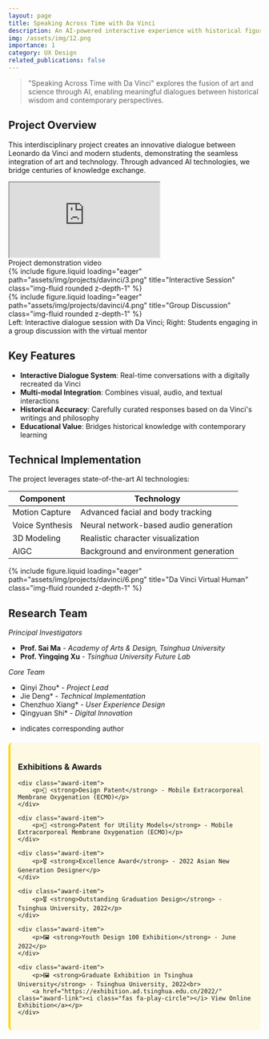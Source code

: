```yaml
---
layout: page
title: Speaking Across Time with Da Vinci
description: An AI-powered interactive experience with historical figures
img: /assets/img/12.png
importance: 1
category: UX Design
related_publications: false
---
```


<script src="/assets/js/optimizeImages.js"></script>

> "Speaking Across Time with Da Vinci" explores the fusion of art and science through AI, enabling meaningful dialogues between historical wisdom and contemporary perspectives.

## Project Overview

This interdisciplinary project creates an innovative dialogue between Leonardo da Vinci and modern students, demonstrating the seamless integration of art and technology. Through advanced AI technologies, we bridge centuries of knowledge exchange.


<div class="row">
    <div class="col-sm mt-3 mt-md-0">
        <div class="embed-responsive embed-responsive-16by9">
            <iframe 
                class="embed-responsive-item" 
                src="https://www.youtube.com/embed/4Mi8C2MqpOk" 
                allowfullscreen>
            </iframe>
        </div>
    </div>
</div>
<div class="caption">
    Project demonstration video
</div>

<div class="row">
    <div class="col-sm-6 mt-3 mt-md-0">
        {% include figure.liquid loading="eager" path="assets/img/projects/davinci/3.png" title="Interactive Session" class="img-fluid rounded z-depth-1" %}
    </div>
    <div class="col-sm-6 mt-3 mt-md-0">
        {% include figure.liquid loading="eager" path="assets/img/projects/davinci/4.png" title="Group Discussion" class="img-fluid rounded z-depth-1" %}
    </div>
</div>
<div class="caption">
    Left: Interactive dialogue session with Da Vinci; Right: Students engaging in a group discussion with the virtual mentor
</div>

## Key Features

- **Interactive Dialogue System**: Real-time conversations with a digitally recreated da Vinci
- **Multi-modal Integration**: Combines visual, audio, and textual interactions
- **Historical Accuracy**: Carefully curated responses based on da Vinci's writings and philosophy
- **Educational Value**: Bridges historical knowledge with contemporary learning

## Technical Implementation

The project leverages state-of-the-art AI technologies:

| Component | Technology |
|-----------|------------|
| Motion Capture | Advanced facial and body tracking |
| Voice Synthesis | Neural network-based audio generation |
| 3D Modeling | Realistic character visualization |
| AIGC | Background and environment generation |

<div class="row">
    <div class="col-sm-12 mt-3 mt-md-0">
        {% include figure.liquid loading="eager" path="assets/img/projects/davinci/6.png" title="Da Vinci Virtual Human" class="img-fluid rounded z-depth-1" %}
    </div>
</div>

## Research Team

*Principal Investigators*
- **Prof. Sai Ma** - *Academy of Arts & Design, Tsinghua University*
- **Prof. Yingqing Xu** - *Tsinghua University Future Lab*

*Core Team*
- Qinyi Zhou* - *Project Lead*
- Jie Deng* - *Technical Implementation*
- Chenzhuo Xiang* - *User Experience Design*
- Qingyuan Shi* - *Digital Innovation*
* indicates corresponding author



<div class="awards-section">
    <h3><i class="fas fa-trophy"></i> Exhibitions & Awards</h3>

    <div class="award-item">
        <p>📌 <strong>Design Patent</strong> - Mobile Extracorporeal Membrane Oxygenation (ECMO)</p>
    </div>

    <div class="award-item">
        <p>📌 <strong>Patent for Utility Models</strong> - Mobile Extracorporeal Membrane Oxygenation (ECMO)</p>
    </div>

    <div class="award-item">
        <p>🎖️ <strong>Excellence Award</strong> - 2022 Asian New Generation Designer</p>
    </div>

    <div class="award-item">
        <p>🎖️ <strong>Outstanding Graduation Design</strong> - Tsinghua University, 2022</p>
    </div>

    <div class="award-item">
        <p>🖼️ <strong>Youth Design 100 Exhibition</strong> - June 2022</p>
    </div>

    <div class="award-item">
        <p>🖼️ <strong>Graduate Exhibition in Tsinghua University</strong> - Tsinghua University, 2022<br>
        <a href="https://exhibition.ad.tsinghua.edu.cn/2022/" class="award-link"><i class="fas fa-play-circle"></i> View Online Exhibition</a></p>
    </div>
</div>

<style>
.awards-section {
    margin: 20px 0;
    padding: 15px;
    border-radius: 8px;
    background-color: rgba(255, 215, 0, 0.1);
    border-left: 4px solid #FFD700;
}

.award-item {
    margin: 15px 0;
}

.award-link {
    display: inline-block;
    margin-top: 5px;
    color: #1976d2;
    text-decoration: none;
}

.award-link:hover {
    text-decoration: underline;
}
</style>


